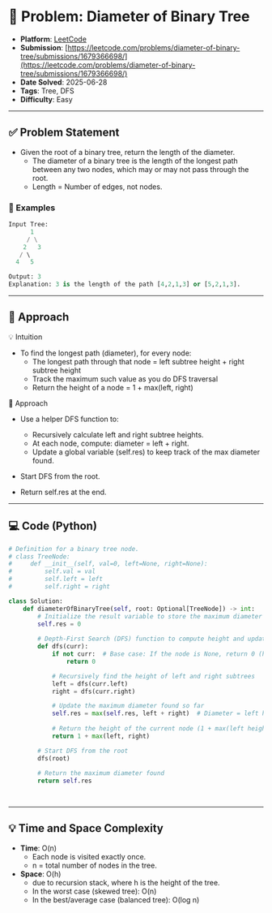 # 🧲 Problem: Diameter of Binary Tree

- **Platform**: [LeetCode](https://leetcode.com/problems/diameter-of-binary-tree/description/)
- **Submission**: [https://leetcode.com/problems/diameter-of-binary-tree/submissions/1679366698/](https://leetcode.com/problems/diameter-of-binary-tree/submissions/1679366698/)
- **Date Solved**: 2025-06-28
- **Tags**: Tree, DFS
- **Difficulty**: Easy

---

## ✅ Problem Statement
- Given the root of a binary tree, return the length of the diameter.
    - The diameter of a binary tree is the length of the longest path between any two nodes, which may or may not pass through the root.
    - Length = Number of edges, not nodes.

### 📌 Examples
```python
Input Tree:
      1
     / \
    2   3
   / \     
  4   5    

Output: 3
Explanation: 3 is the length of the path [4,2,1,3] or [5,2,1,3].
```
---

## 🚀 Approach
💡 Intuition
- To find the longest path (diameter), for every node:
    - The longest path through that node = left subtree height + right subtree height
    - Track the maximum such value as you do DFS traversal
    - Return the height of a node = 1 + max(left, right)

👣 Approach
- Use a helper DFS function to:
    - Recursively calculate left and right subtree heights.
    - At each node, compute: diameter = left + right.
    - Update a global variable (self.res) to keep track of the max diameter found.

- Start DFS from the root.
- Return self.res at the end.
---

## 💻 Code (Python)

```python
# Definition for a binary tree node.
# class TreeNode:
#     def __init__(self, val=0, left=None, right=None):
#         self.val = val
#         self.left = left
#         self.right = right

class Solution:
    def diameterOfBinaryTree(self, root: Optional[TreeNode]) -> int:
        # Initialize the result variable to store the maximum diameter found
        self.res = 0
        
        # Depth-First Search (DFS) function to compute height and update diameter
        def dfs(curr):
            if not curr:  # Base case: If the node is None, return 0 (height of empty tree)
                return 0

            # Recursively find the height of left and right subtrees
            left = dfs(curr.left)
            right = dfs(curr.right)

            # Update the maximum diameter found so far
            self.res = max(self.res, left + right)  # Diameter = left height + right height
            
            # Return the height of the current node (1 + max(left height, right height))
            return 1 + max(left, right)

        # Start DFS from the root
        dfs(root)
        
        # Return the maximum diameter found
        return self.res    

        
```

---

## 💡 Time and Space Complexity
- **Time**: O(n)
    - Each node is visited exactly once.
    - n = total number of nodes in the tree.
- **Space**: O(h)
    -  due to recursion stack, where h is the height of the tree.
    - In the worst case (skewed tree): O(n)
    - In the best/average case (balanced tree): O(log n)
